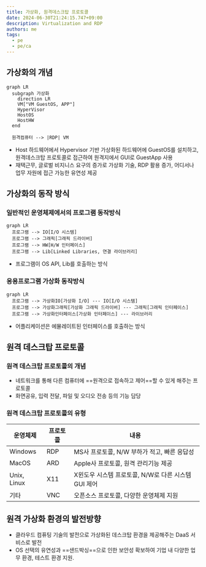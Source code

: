 ```yaml
---
title: 가상화, 원격데스크탑 프로토콜
date: 2024-06-30T21:24:15.747+09:00
description: Virtualization and RDP
authors: me
tags:
  - pe
  - pe/ca
---
```


## 가상화의 개념

```mermaid
graph LR
  subgraph 가상화
    direction LR
    VM["VM GuestOS, APP"]
    HyperVisor
    HostOS
    HostHW
  end

  원격컴퓨터 --> |RDP| VM
```

- Host 하드웨어에서 Hypervisor 기반 가상화된 하드웨어에 GuestOS를 설치하고, 원격데스크탑 프로토콜로 접근하여 원격지에서 GUI로 GuestApp 사용
- 재택근무, 글로벌 비지니스 요구의 증가로 가상화 기술, RDP 활용 증가, 어디서나 업무 자원에 접근 가능한 유연성 제공

## 가상화의 동작 방식

### 일반적인 운영체제에서의 프로그램 동작방식

```mermaid
graph LR
  프로그램 --> IO[I/O 시스템]
  프로그램 --> 그래픽[그래픽 드라이버]
  프로그램 --> HW[H/W 인터페이스]
  프로그램 --> Lib[Linked Libraries, 연결 라이브러리]
```

- 프로그램이 OS API, Lib를 호출하는 방식

### 응용프로그램 가상화 동작방식

```mermaid
graph LR
  프로그램 --> 가상화IO[가상화 I/O] --- IO[I/O 시스템]
  프로그램 --> 가상화그래픽[가상화 그래픽 드라이버] --- 그래픽[그래픽 인터페이스]
  프로그램 --> 가상화인터페이스[가상화 인터페이스] --- 라이브러리
```

- 어플리케이션은 에뮬레이트된 인터페이스를 호출하는 방식

## 원격 데스크탑 프로토콜

### 원격 데스크탑 프로토콜의 개념

- 네트워크를 통해 다른 컴퓨터에 ==원격으로 접속하고 제어==할 수 있게 해주는 프로토콜
- 화면공유, 입력 전달, 파일 및 오디오 전송 등의 기능 담당

### 원격 데스크탑 프로토콜의 유형

| 운영체제 | 프로토콜 | 내용 |
| --- | --- | --- |
| Windows | RDP | MS사 프로토콜, N/W 부하가 적고, 빠른 응답성 |
| MacOS | ARD | Apple사 프로토콜, 원격 관리기능 제공 |
| Unix, Linux | X11 | X윈도우 시스템 프로토콜, N/W로 다른 시스템 GUI 제어 |
| 기타 | VNC | 오픈소스 프로토콜, 다양한 운영체제 지원 |

## 원격 가상화 환경의 발전방향

- 클라우드 컴퓨팅 기술의 발전으로 가상화된 데스크탑 환경을 제공해주는 DaaS 서비스로 발전
- OS 선택의 유연성과 ==샌드박싱==으로 인한 보안성 확보하여 기업 내 다양한 업무 환경, 테스트 환경 지원.
